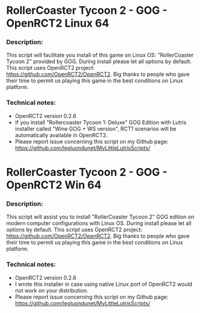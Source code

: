 # RollerCoaster Tycoon 2 - GOG - OpenRCT2 Linux 64

### Description:
This script will facilitate you install of this game on Linux OS:
"RollerCoaster Tycoon 2" provided by GOG.
During install please let all options by default.
This script uses OpenRCT2 project: https://github.com/OpenRCT2/OpenRCT2.
Big thanks to people who gave their time to permit us playing this game in the best conditions on Linux platform.


### Technical notes:
- OpenRCT2 version 0.2.6
- If you install "Rollercoaster Tycoon 1: Deluxe" GOG Edition with Lutris installer called "Wine GOG + WS version", RCT1 scenarios will be automatically available in OpenRCT2. 
- Please report issue concerning this script on my Github page:
https://github.com/legluondunet/MyLittleLutrisScripts/

# RollerCoaster Tycoon 2 - GOG - OpenRCT2 Win 64

### Description:
This script will assist you to install "RollerCoaster Tycoon 2" GOG edition on modern computer configurations with Linux OS.
During install please let all options by default.
This script uses OpenRCT2 project: https://github.com/OpenRCT2/OpenRCT2.
Big thanks to people who gave their time to permit us playing this game in the best conditions on Linux platform.

### Technical notes:
- OpenRCT2 version 0.2.6
- I wrote this installer in case using native Linux port of OpenRCT2 would not work on your distribution.
- Please report issue concerning this script on my Github page:
https://github.com/legluondunet/MyLittleLutrisScripts/
